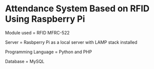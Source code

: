 # Attendance System Based on RFID Using Raspberry Pi

Module used = RFID MFRC-522

Server = Rasbperry Pi as a local server with LAMP stack installed

Programming Language  = Python and PHP

Database = MySQL

